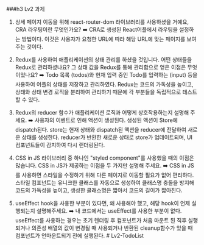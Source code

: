 ###h3 Lv2 과제

1. 상세 페이지 이동을 위해 react-router-dom 라이브러리를 사용하셨을 거예요, CRA 라우팅이란 무엇인가요?
➡️ CRA로 생성된 React어플에서 라우팅을 설정하는 방법이다. 이것은 사용자가 요청한 URL에 따라 해당 URL에 맞는 페이지를 보여주는 것이다.


2. Redux를 사용하여 애플리케이션의 상태 관리를 하셨을 것입니다. 어떤 상태들을 Redux로 관리하셨나요? 그 상태 값을 Redux를 통해 관리함으로 얻은 이점은 무엇이었나요?
➡️ Todo 목록 (todos)와 현재 입력 중인 Todo를 입력하는 (input) 등을 사용하여 어플의 상태를 저장하고 관리하였다. Redux는 코드의 가독성을 높이고, 상태와 상태 변경 로직을 분리하여 관리하기 때문에 각 부분들을 독립적으로 테스트 할 수 있다.


3. Redux의 reducer 함수가 애플리케이션 로직과 어떻게 상호작용하는지 설명해 주세요.
➡️ 사용자의 이벤트로 인해 액션이 생성된다. 생성된 액션이 Store에 dispatch된다. store는 현재 상태와 dispatch된 액션을 reducer에 전달하여 새로운 상태를 생성한다. reducer가 반환한 새로운 상태로 store가 업데이트되며, UI 컴포넌트들이 감지하여 다시 랜더링된다.


4. CSS in JS 라이브러리 중 하나인 "styled component"를 사용했을 때의 이점은 많습니다. CSS in JS가 제공하는 이점을 두 가지만 설명해 주세요.
➡️ CSS in JS를 사용하면 스타일을 수정하기 위해 다른 페이지로 이동할 필요가 없어 편리하다. 스타일 컴포넌트는 유니크한 클래스를 자동으로 생성하여 클래스명 충돌을 방지해 코드의 가독성을 높이고, 생성한 클래스명은 짧아서 코드의 길이가 짧아진다.


5. useEffect hook을 사용한 부분이 있다면, 왜 사용해야 했고, 해당 hook이 언제 실행되는지 설명해주세요.
➡️ 내 코드에서는 useEffect를 사용한 부분이 없다. useEffect를 사용하는 경우는 초기 렌더링 후 컴포넌트가 처음 마운트 된 직후 실행되거나 의존성 배열의 값이 변경될 때 사용되거나 반환된 cleanup함수가 있을 때 컴포넌트가 언마운트되기 전에 실행된다.
#   L v 2 - T o d o L i s t 
 
 
